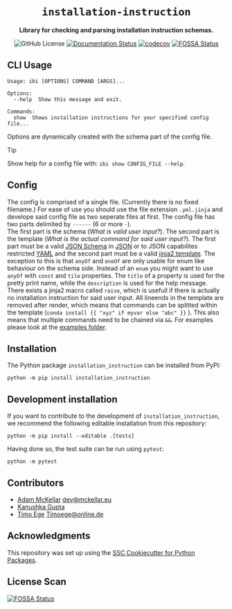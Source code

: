 <div align="center">

# `installation-instruction`

**Library for checking and parsing installation instruction schemas.**

![GitHub License](https://img.shields.io/github/license/instructions-d-installation/installation-instruction)
[![Documentation Status](https://readthedocs.org/projects/installation-instruction/badge/?version=latest)](https://installation-instruction.readthedocs.io/en/latest/?badge=latest)
[![codecov](https://codecov.io/gh/instructions-d-installation/installation-instruction/graph/badge.svg?token=5AIH36HYG3)](https://codecov.io/gh/instructions-d-installation/installation-instruction)
[![FOSSA Status](https://app.fossa.com/api/projects/git%2Bgithub.com%2Finstructions-d-installation%2Finstallation-instruction.svg?type=small)](https://app.fossa.com/projects/git%2Bgithub.com%2Finstructions-d-installation%2Finstallation-instruction?ref=badge_small)

</div>

## CLI Usage

```
Usage: ibi [OPTIONS] COMMAND [ARGS]...

Options:
  --help  Show this message and exit.

Commands:
  show  Shows installation instructions for your specified config file...
```

Options are dynamically created with the schema part of the config file.   

> [!TIP]
> Show help for a config file with: `ibi show CONFIG_FILE --help`.


## Config

The config is comprised of a single file. (Currently there is no fixed filename.) 
For ease of use you should use the file extension `.yml.jinja` and develope said config file as two seperate files at first.
The config file has two parts delimited by `------` (6 or more `-`).   
The first part is the schema (*What is valid user input?*). The second part is the template (*What is the actual command for said user input?*).
The first part must be a valid [JSON Schema](https://json-schema.org/) in [JSON](https://www.json.org/json-en.html) or to JSON capabilites restricted [YAML](https://yaml.org/) and the second part must be a valid [jinja2 template](https://jinja.palletsprojects.com/en/3.0.x/templates/).
The exception to this is that `anyOf` and `oneOf` are only usable for enum like behaviour on the schema side.
Instead of an `enum` you might want to use `anyOf` with `const` and `tile` properties.
The `title` of a property is used for the pretty print name, while the `description` is used for the help message.
There exists a jinja2 macro called `raise`, which is usefull if there is actually no installation instruction for said user input.
All lineends in the template are removed after render, which means that commands can be splitted within the template (`conda install {{ "xyz" if myvar else "abc" }}` ).
This also means that multiple commands need to be chained via `&&`.
For examples please look at the [examples folder](./examples/).


## Installation

The Python package `installation_instruction` can be installed from PyPI:

```
python -m pip install installation_instruction
```

## Development installation

If you want to contribute to the development of `installation_instruction`, we recommend
the following editable installation from this repository:

```
python -m pip install --editable .[tests]
```

Having done so, the test suite can be run using `pytest`:

```
python -m pytest
```

## Contributors

* [Adam McKellar](https://github.com/WyvernIXTL) [dev@mckellar.eu](mailto:dev@mckellar.eu)
* [Kanushka Gupta](https://github.com/KanushkaGupta)
* [Timo Ege](https://github.com/TimoEg) [Timoege@online.de](mailto:Timoege@online.de)


## Acknowledgments

This repository was set up using the [SSC Cookiecutter for Python Packages](https://github.com/ssciwr/cookiecutter-python-package).


## License Scan

[![FOSSA Status](https://app.fossa.com/api/projects/git%2Bgithub.com%2Finstructions-d-installation%2Finstallation-instruction.svg?type=large&issueType=license)](https://app.fossa.com/projects/git%2Bgithub.com%2Finstructions-d-installation%2Finstallation-instruction?ref=badge_large&issueType=license)
